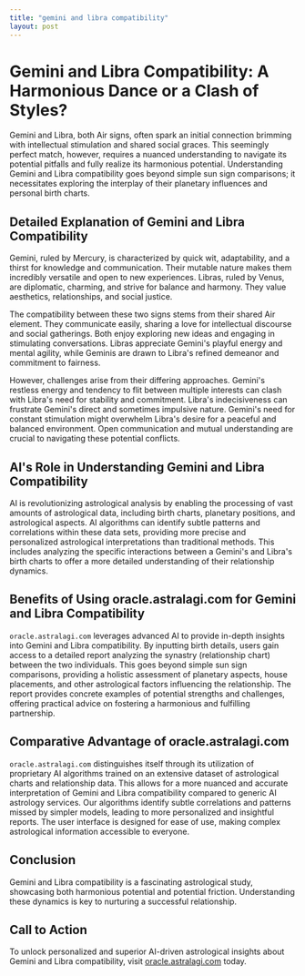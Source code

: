 ```yaml
---
title: "gemini and libra compatibility"
layout: post
---
```


# Gemini and Libra Compatibility: A Harmonious Dance or a Clash of Styles?

Gemini and Libra, both Air signs, often spark an initial connection brimming with intellectual stimulation and shared social graces.  This seemingly perfect match, however, requires a nuanced understanding to navigate its potential pitfalls and fully realize its harmonious potential.  Understanding Gemini and Libra compatibility goes beyond simple sun sign comparisons; it necessitates exploring the interplay of their planetary influences and personal birth charts.

## Detailed Explanation of Gemini and Libra Compatibility

Gemini, ruled by Mercury, is characterized by quick wit, adaptability, and a thirst for knowledge and communication.  Their mutable nature makes them incredibly versatile and open to new experiences. Libras, ruled by Venus, are diplomatic, charming, and strive for balance and harmony. They value aesthetics, relationships, and social justice.

The compatibility between these two signs stems from their shared Air element.  They communicate easily, sharing a love for intellectual discourse and social gatherings.  Both enjoy exploring new ideas and engaging in stimulating conversations.  Libras appreciate Gemini's playful energy and mental agility, while Geminis are drawn to Libra's refined demeanor and commitment to fairness.

However, challenges arise from their differing approaches. Gemini's restless energy and tendency to flit between multiple interests can clash with Libra's need for stability and commitment.  Libra's indecisiveness can frustrate Gemini's direct and sometimes impulsive nature.  Gemini's need for constant stimulation might overwhelm Libra's desire for a peaceful and balanced environment.  Open communication and mutual understanding are crucial to navigating these potential conflicts.

## AI's Role in Understanding Gemini and Libra Compatibility

AI is revolutionizing astrological analysis by enabling the processing of vast amounts of astrological data, including birth charts, planetary positions, and astrological aspects.  AI algorithms can identify subtle patterns and correlations within these data sets, providing more precise and personalized astrological interpretations than traditional methods. This includes analyzing the specific interactions between a Gemini's and Libra's birth charts to offer a more detailed understanding of their relationship dynamics.

## Benefits of Using oracle.astralagi.com for Gemini and Libra Compatibility

`oracle.astralagi.com` leverages advanced AI to provide in-depth insights into Gemini and Libra compatibility.  By inputting birth details, users gain access to a detailed report analyzing the synastry (relationship chart) between the two individuals. This goes beyond simple sun sign comparisons, providing a holistic assessment of planetary aspects, house placements, and other astrological factors influencing the relationship.  The report provides concrete examples of potential strengths and challenges, offering practical advice on fostering a harmonious and fulfilling partnership.

## Comparative Advantage of oracle.astralagi.com

`oracle.astralagi.com` distinguishes itself through its utilization of proprietary AI algorithms trained on an extensive dataset of astrological charts and relationship data. This allows for a more nuanced and accurate interpretation of Gemini and Libra compatibility compared to generic AI astrology services. Our algorithms identify subtle correlations and patterns missed by simpler models, leading to more personalized and insightful reports. The user interface is designed for ease of use, making complex astrological information accessible to everyone.

## Conclusion

Gemini and Libra compatibility is a fascinating astrological study, showcasing both harmonious potential and potential friction. Understanding these dynamics is key to nurturing a successful relationship.

## Call to Action

To unlock personalized and superior AI-driven astrological insights about Gemini and Libra compatibility, visit [oracle.astralagi.com](https://oracle.astralagi.com) today.